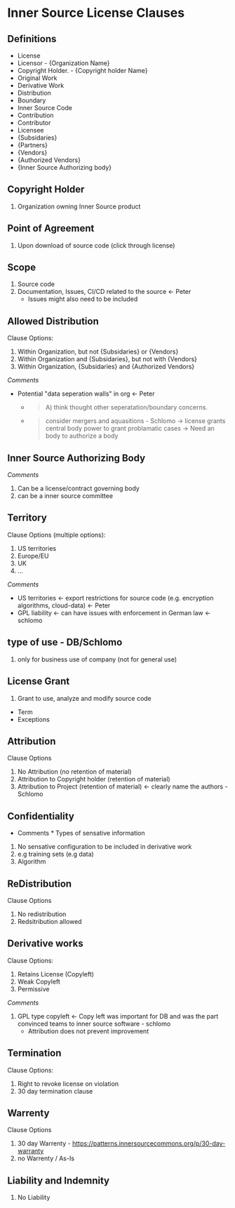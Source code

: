 # Inner Source License Clauses

## Definitions

- License
- Licensor - {Organization Name}
- Copyright Holder. - {Copyright holder Name}
- Original Work
- Derivative Work
- Distribution
- Boundary
- Inner Source Code
- Contribution
- Contributor
- Licensee
- {Subsidaries}
- {Partners}
- {Vendors}
- {Authorized Vendors}
- {Inner Source Authorizing body}


## Copyright Holder
1. Organization owning Inner Source product

## Point of Agreement
1. Upon download of source code (click through license)

## Scope 
1. Source code 
2. Documentation, Issues, CI/CD related to the source <- Peter
   - Issues might also need to be included

## Allowed Distribution 
Clause Options:
1. Within Organization, but not {Subsidaries} or {Vendors} 
2. Within Organization and {Subsidaries}, but not with {Vendors}
3. Within Organization, {Subsidaries} and {Authorized Vendors} 

*Comments*
- Potential "data seperation walls" in org <- Peter
   - > A) think thought other seperatation/boundary concerns.
   - > consider mergers and aquasitions - Schlomo
       -> license grants central body power to grant problamatic cases
       -> Need an body to authorize a body 
       
## Inner Source Authorizing Body
   
*Comments*
1. Can be a license/contract governing body
2. can be a inner source committee
  
## Territory
Clause Options (multiple options):
1. US territories
2. Europe/EU
3. UK
4. ...
   
*Comments*
- US territories <- export restrictions for source code (e.g. encryption algorithms, cloud-data) <- Peter
- GPL liability <- can have issues with enforcement in German law <- schlomo
  
## type of use - DB/Schlomo
1. only for business use of company (not for general use)
   
## License Grant
1. Grant to use, analyze and modify source code
  - Term
  - Exceptions

## Attribution
Clause Options
1. No Attribution (no retention of material)
2. Attribution to Copyright holder (retention of material) 
3. Attribution to Project (retention of material) <- clearly name the authors - Schlomo
  
## Confidentiality
                                                     
* Comments *
Types of sensative information                                                    
1. No sensative configuration to be included in derivative work
2. e.g training sets (e.g data)
3. Algorithm

## ReDistribution
Clause Options
1. No redistribution
2. Redsitribution allowed 

## Derivative works
Clause Options:                                                     
1. Retains License (Copyleft)
2. Weak Copyleft
3. Permissive

*Comments*
1. GPL type copyleft <- Copy left was important for DB and was the part convinced teams to inner source software - schlomo
   - Attribution does not prevent improvement 
                   
## Termination
Clause Options:
1. Right to revoke license on violation
2. 30 day termination clause

## Warrenty
Clause Options
1. 30 day Warrenty - https://patterns.innersourcecommons.org/p/30-day-warranty
2. no Warrenty / As-Is

## Liability and Indemnity
1. No Liability
